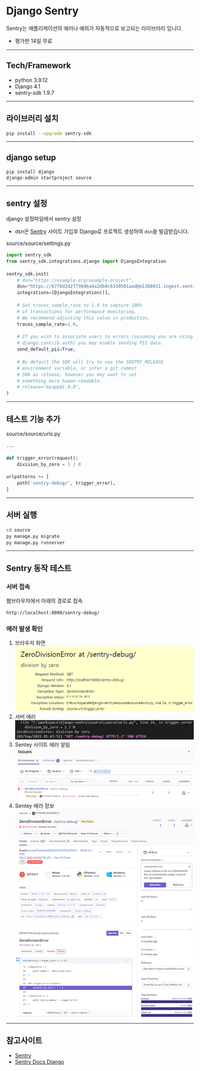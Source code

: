 # Django Sentry

Sentry는 애플리케이션의 에러나 예외가 자동적으로 보고되는 라이브러리 입니다.
- 평가판 14일 무료


---

## Tech/Framework

- python 3.9.12
- Django 4.1
- sentry-sdk 1.9.7


---

## 라이브러리 설치

```bash
pip install --upgrade sentry-sdk
```


---

## django setup

```
pip install django
django-admin startproject source
```


---

## sentry 설정 

django 설정파일에서 sentry 설정
- dsn은 [Sentry](https://sentry.io/) 사이트 가입후 Django로 프로젝트 생성하여 `dsn`을 발급받습니다.

source/source/settings.py

```python
import sentry_sdk
from sentry_sdk.integrations.django import DjangoIntegration

sentry_sdk.init(
    # dsn="https://example-org/example-project",
    dsn="https://67f6d242f73046a4a2db8c6330501aad@o1388011.ingest.sentry.io/6709948",
    integrations=[DjangoIntegration()],
    
    # Set traces_sample_rate to 1.0 to capture 100%
    # of transactions for performance monitoring.
    # We recommend adjusting this value in production,
    traces_sample_rate=1.0,

    # If you wish to associate users to errors (assuming you are using
    # django.contrib.auth) you may enable sending PII data.
    send_default_pii=True,

    # By default the SDK will try to use the SENTRY_RELEASE
    # environment variable, or infer a git commit
    # SHA as release, however you may want to set
    # something more human-readable.
    # release="myapp@1.0.0",
)
```


---

## 테스트 기능 추가

source/source/urls.py

```python
...

def trigger_error(request):
    division_by_zero = 1 / 0

urlpatterns += [
    path('sentry-debug/', trigger_error),
]
```


---

## 서버 실행

```bash
cd source
py manage.py migrate
py manage.py runserver
```


---

## Sentry 동작 테스트

### 서버 접속

웹브라우저에서 아래의 경로로 접속

```
http://localhost:8000/sentry-debug/
```

### 에러 발생 확인

1. 브라우저 화면
    ![웹 브라우저 에러 이미지](./images/1.png)
2. 서버 에러
    ![서버 에러 이미지](./images/2.png)
3. Sentey 사이트 에러 알림
    ![Sentey 사이트 에러 알림](./images/3.png)
4. Sentey 에러 정보
    ![Sentey 에러 정보](./images/4.png)


---

## 참고사이트

- [Sentry](https://sentry.io/)
- [Sentry Docs Django](https://docs.sentry.io/platforms/python/guides/django/)
